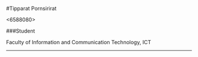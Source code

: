 #Tipparat Pornsirirat 

<6588080>

###Student

Faculty of Information and Communication Technology, ICT

-----------